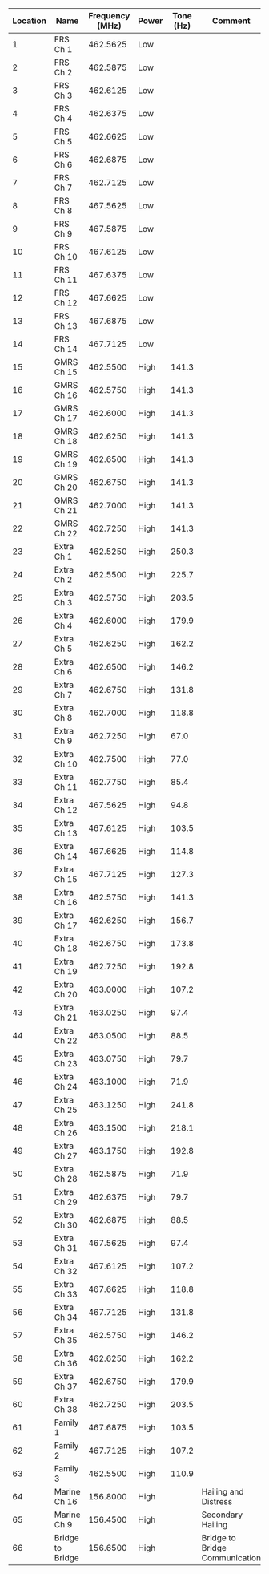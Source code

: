 <link rel="stylesheet" href="dark-theme.css">


| Location | Name              | Frequency (MHz) | Power | Tone (Hz) | Comment                      |
|----------|-------------------|-----------------|-------|-----------|------------------------------|
| 1        | FRS Ch 1          | 462.5625        | Low   |           |                              |
| 2        | FRS Ch 2          | 462.5875        | Low   |           |                              |
| 3        | FRS Ch 3          | 462.6125        | Low   |           |                              |
| 4        | FRS Ch 4          | 462.6375        | Low   |           |                              |
| 5        | FRS Ch 5          | 462.6625        | Low   |           |                              |
| 6        | FRS Ch 6          | 462.6875        | Low   |           |                              |
| 7        | FRS Ch 7          | 462.7125        | Low   |           |                              |
| 8        | FRS Ch 8          | 467.5625        | Low   |           |                              |
| 9        | FRS Ch 9          | 467.5875        | Low   |           |                              |
| 10       | FRS Ch 10         | 467.6125        | Low   |           |                              |
| 11       | FRS Ch 11         | 467.6375        | Low   |           |                              |
| 12       | FRS Ch 12         | 467.6625        | Low   |           |                              |
| 13       | FRS Ch 13         | 467.6875        | Low   |           |                              |
| 14       | FRS Ch 14         | 467.7125        | Low   |           |                              |
| 15       | GMRS Ch 15        | 462.5500        | High  | 141.3     |                              |
| 16       | GMRS Ch 16        | 462.5750        | High  | 141.3     |                              |
| 17       | GMRS Ch 17        | 462.6000        | High  | 141.3     |                              |
| 18       | GMRS Ch 18        | 462.6250        | High  | 141.3     |                              |
| 19       | GMRS Ch 19        | 462.6500        | High  | 141.3     |                              |
| 20       | GMRS Ch 20        | 462.6750        | High  | 141.3     |                              |
| 21       | GMRS Ch 21        | 462.7000        | High  | 141.3     |                              |
| 22       | GMRS Ch 22        | 462.7250        | High  | 141.3     |                              |
| 23       | Extra Ch 1        | 462.5250        | High  | 250.3     |                              |
| 24       | Extra Ch 2        | 462.5500        | High  | 225.7     |                              |
| 25       | Extra Ch 3        | 462.5750        | High  | 203.5     |                              |
| 26       | Extra Ch 4        | 462.6000        | High  | 179.9     |                              |
| 27       | Extra Ch 5        | 462.6250        | High  | 162.2     |                              |
| 28       | Extra Ch 6        | 462.6500        | High  | 146.2     |                              |
| 29       | Extra Ch 7        | 462.6750        | High  | 131.8     |                              |
| 30       | Extra Ch 8        | 462.7000        | High  | 118.8     |                              |
| 31       | Extra Ch 9        | 462.7250        | High  | 67.0      |                              |
| 32       | Extra Ch 10       | 462.7500        | High  | 77.0      |                              |
| 33       | Extra Ch 11       | 462.7750        | High  | 85.4      |                              |
| 34       | Extra Ch 12       | 467.5625        | High  | 94.8      |                              |
| 35       | Extra Ch 13       | 467.6125        | High  | 103.5     |                              |
| 36       | Extra Ch 14       | 467.6625        | High  | 114.8     |                              |
| 37       | Extra Ch 15       | 467.7125        | High  | 127.3     |                              |
| 38       | Extra Ch 16       | 462.5750        | High  | 141.3     |                              |
| 39       | Extra Ch 17       | 462.6250        | High  | 156.7     |                              |
| 40       | Extra Ch 18       | 462.6750        | High  | 173.8     |                              |
| 41       | Extra Ch 19       | 462.7250        | High  | 192.8     |                              |
| 42       | Extra Ch 20       | 463.0000        | High  | 107.2     |                              |
| 43       | Extra Ch 21       | 463.0250        | High  | 97.4      |                              |
| 44       | Extra Ch 22       | 463.0500        | High  | 88.5      |                              |
| 45       | Extra Ch 23       | 463.0750        | High  | 79.7      |                              |
| 46       | Extra Ch 24       | 463.1000        | High  | 71.9      |                              |
| 47       | Extra Ch 25       | 463.1250        | High  | 241.8     |                              |
| 48       | Extra Ch 26       | 463.1500        | High  | 218.1     |                              |
| 49       | Extra Ch 27       | 463.1750        | High  | 192.8     |                              |
| 50       | Extra Ch 28       | 462.5875        | High  | 71.9      |                              |
| 51       | Extra Ch 29       | 462.6375        | High  | 79.7      |                              |
| 52       | Extra Ch 30       | 462.6875        | High  | 88.5      |                              |
| 53       | Extra Ch 31       | 467.5625        | High  | 97.4      |                              |
| 54       | Extra Ch 32       | 467.6125        | High  | 107.2     |                              |
| 55       | Extra Ch 33       | 467.6625        | High  | 118.8     |                              |
| 56       | Extra Ch 34       | 467.7125        | High  | 131.8     |                              |
| 57       | Extra Ch 35       | 462.5750        | High  | 146.2     |                              |
| 58       | Extra Ch 36       | 462.6250        | High  | 162.2     |                              |
| 59       | Extra Ch 37       | 462.6750        | High  | 179.9     |                              |
| 60       | Extra Ch 38       | 462.7250        | High  | 203.5     |                              |
| 61       | Family 1          | 467.6875        | High  | 103.5     |                              |
| 62       | Family 2          | 467.7125        | High  | 107.2     |                              |
| 63       | Family 3          | 462.5500        | High  | 110.9     |                              |
| 64       | Marine Ch 16      | 156.8000        | High  |           | Hailing and Distress         |
| 65       | Marine Ch 9       | 156.4500        | High  |           | Secondary Hailing            |
| 66       | Bridge to Bridge  | 156.6500        | High  |           | Bridge to Bridge Communication |

